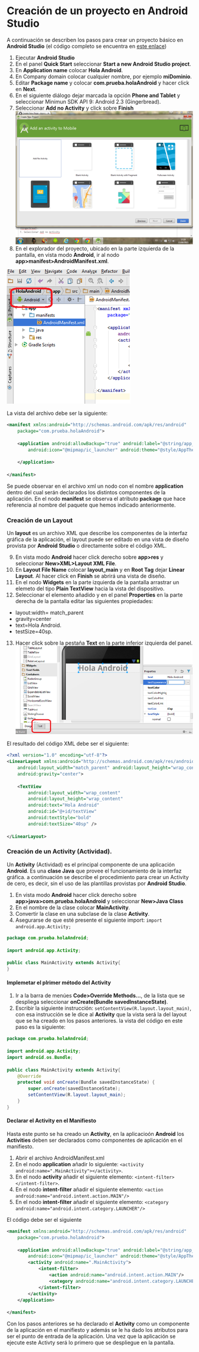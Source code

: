 # Creación de un proyecto en Android Studio
A continuación se describen los pasos para crear un proyecto básico en **Android Studio** (el código completo se encuentra en [este enlace](https://github.com/dgonzalez870/HolaAndroid.git))

1. Ejecutar **Android Studio**
2. En el panel **Quick Start** seleccionar **Start a new Android Studio project**.
3. En **Application name** colocar **Hola Android**.
4. En Company domain colocar cualquier nombre, por ejemplo **miDominio**.
5. Editar **Package name** y colocar **com.prueba.holaAndroid** y hacer click en **Next**.
6. En el siguiente diálogo dejar marcada la opción **Phone and Tablet** y seleccionar Minimun SDK API 9: Android 2.3 (Gingerbread).
7. Seleccionar **Add no Activity** y click sobre **Finish**
![Add No Activity](/capturas/adnoactivity.png)
8. En el explorador del proyecto, ubicado en la parte izquierda de la pantalla, en vista modo **Android**, ir al nodo **app>manifest>AndroidManifest.xml**.

![vista explorer](/capturas/explorer.png)

La vista del archivo debe ser la siguiente:
```xml
<manifest xmlns:android="http://schemas.android.com/apk/res/android"
    package="com.prueba.holaAndroid">

    <application android:allowBackup="true" android:label="@string/app_name"
        android:icon="@mipmap/ic_launcher" android:theme="@style/AppTheme">

    </application>

</manifest>
```
Se puede observar en el archivo xml un nodo con el nombre **application** dentro del cual serán declarados los distintos componentes de la aplicación. En el nodo **manifest** se observa el atributo **package** que hace referencia al nombre del paquete que hemos indicado anteriormente.
### Creación de un Layout

Un **layout** es un archivo XML que describe los componentes de la interfaz gráfica de la aplicación, el layout puede ser editado en una vista de diseño provista por **Android Studio** o directamente sobre el código XML.

9. En vista modo **Android** hacer click derecho sobre **app>res** y seleccionar **New>XML>Layout XML File**.
10. En **Layout File Name** colocar **layout_main** y en **Root Tag** dejar **Linear Layout**. Al hacer click en **Finish** se abrirá una vista de diseño.
11. En el nodo **Widgets** en la parte izquierda de la pantalla arrastrar un elemeto del tipo **Plain TextView** hacia la vista del dispositivo.
12. Seleccionar el elemento añadido y en el panel **Properties** en la parte derecha de la pantalla editar las siguientes propiedades:
  * layout:width= match_parent
  * gravity=center
  * text=Hola Android.
  * testSize=40sp.
13. Hacer click sobre la pestaña **Text** en la parte inferior izquierda del panel.
![Texto Xml](/capturas/layoutToText.png)

El resultado del código XML debe ser el siguiente:
```xml
<?xml version="1.0" encoding="utf-8"?>
<LinearLayout xmlns:android="http://schemas.android.com/apk/res/android"
    android:layout_width="match_parent" android:layout_height="wrap_content"
    android:gravity="center">

    <TextView
        android:layout_width="wrap_content"
        android:layout_height="wrap_content"
        android:text="Hola Android"
        android:id="@+id/textView"
        android:textStyle="bold"
        android:textSize="40sp" />

</LinearLayout>
```

### Creación de un Activity (Actividad).

Un **Activity** (Actividad) es el principal componente de una aplicación **Android**. Es una **clase Java** que provee el funcionamiento de la interfaz gráfica. a continuación se describe el procedimiento para crear un Activity de cero, es decir, sin el uso de las plantillas provistas por **Android Studio**.

1. En vista modo **Android** hacer click derecho sobre **app>java>com.prueba.holaAndroid** y seleccionar **New>Java Class**
2. En el nombre de la clase colocar **MainActivity**.
3. Convertir la clase en una subclase de la clase **Activity**.
4. Asegurarse de que esté presente el siguiente import: `import android.app.Activity;`
```java
package com.prueba.holaAndroid;

import android.app.Activity;

public class MainActivity extends Activity{
}
```
#### Implemetar el plrimer método del Activity
1. Ir a la barra de menúes **Code>Override Methods...**, de la lista que se despliega seleccionar **onCreate(Bundle savedInstanceState)**.
2. Escribir la siguiente instrucción: `setContentView(R.layout.layout_main)`, con esa instrucción se le dice al **Activity** que la vista será la del layout que se ha creado en los pasos anteriores. la vista del código en este paso es la siguiente:
```java
package com.prueba.holaAndroid;

import android.app.Activity;
import android.os.Bundle;

public class MainActivity extends Activity{
    @Override
    protected void onCreate(Bundle savedInstanceState) {
        super.onCreate(savedInstanceState);
        setContentView(R.layout.layout_main);
    }
}
```
#### Declarar el Activity en el Manifiesto

Hasta este punto se ha creado un **Activity**, en la aplicacioón **Android** los **Activities** deben ser declarados como componentes de aplicación en el manifiesto.

1. Abrir el archivo AndroidManifest.xml
2. En el nodo **application** añadir lo siguiente: `<activity android:name=".MainActivity"></activity>`.
3. En el nodo **activity** añadir el siguiente elemento: `<intent-filter></intent-filter>`.
4. En el nodo **intent-filter** añadir el siguiente elemento: `<action android:name="android.intent.action.MAIN"/>`
5. En el nodo **intent-filter** añadir el siguiente elemento: `<category android:name="android.intent.category.LAUNCHER"/>`

El código debe ser el siguiente

```xml
<manifest xmlns:android="http://schemas.android.com/apk/res/android"
    package="com.prueba.holaAndroid">

    <application android:allowBackup="true" android:label="@string/app_name"
        android:icon="@mipmap/ic_launcher" android:theme="@style/AppTheme">
        <activity android:name=".MainActivity">
            <intent-filter>
                <action android:name="android.intent.action.MAIN"/>
                <category android:name="android.intent.category.LAUNCHER"/>
            </intent-filter>
        </activity>
    </application>

</manifest>
```
Con los pasos anteriores se ha declarado el **Activity** como un componente de la aplicación en el manifiesto y además se le ha dado los atributos para ser el punto de entrada de la aplicación. Una vez que la aplicación se ejecute este Activty será lo primero que se despliegue en la pantalla.

